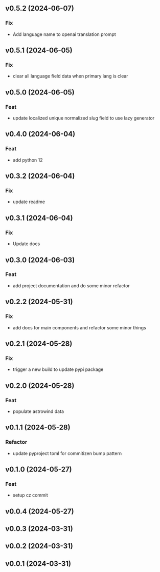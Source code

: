 ## v0.5.2 (2024-06-07)

### Fix

- Add language name to openai translation prompt

## v0.5.1 (2024-06-05)

### Fix

- clear all language field data when primary lang is clear

## v0.5.0 (2024-06-05)

### Feat

- update localized unique normalized slug field to use lazy generator

## v0.4.0 (2024-06-04)

### Feat

- add python 12

## v0.3.2 (2024-06-04)

### Fix

- update readme

## v0.3.1 (2024-06-04)

### Fix

- Update docs

## v0.3.0 (2024-06-03)

### Feat

- add project documentation and do some minor refactor

## v0.2.2 (2024-05-31)

### Fix

- add docs for main components and refactor some minor things

## v0.2.1 (2024-05-28)

### Fix

- trigger a new build to update pypi package

## v0.2.0 (2024-05-28)

### Feat

- populate astrowind data

## v0.1.1 (2024-05-28)

### Refactor

- update pyproject toml for commitizen bump pattern

## v0.1.0 (2024-05-27)

### Feat

- setup cz commit

## v0.0.4 (2024-05-27)

## v0.0.3 (2024-03-31)

## v0.0.2 (2024-03-31)

## v0.0.1 (2024-03-31)
